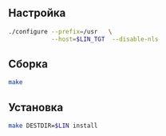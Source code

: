 <!-- Этот шаблон  можно использовавть для инструкции по сборке пакета. Каркас. -->

<package-info :package="package" showsbu></package-info>

<script>
		new Vue({
		el: '#main',
		data: { package: {} },
		mounted: function () {
				this.getPackage('sed');
		},
		methods: {
			getPackage: function(name) {
					getPackage(name)
					.then(response => this.package = response);
			},
		}
  })
</script>
## Настройка
```bash
./configure --prefix=/usr   \
            --host=$LIN_TGT  --disable-nls     
```

## Сборка
```bash
make
```

## Установка
```bash
make DESTDIR=$LIN install
```
